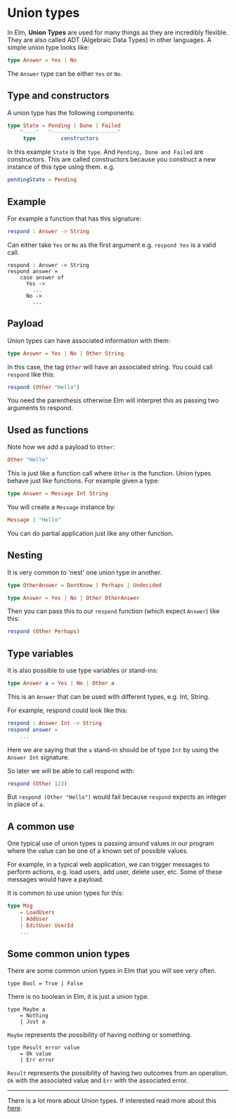 # Union types

In Elm, __Union Types__ are used for many things as they are incredibly flexible. They are also called ADT (Algebraic Data Types) in other languages. A simple union type looks like:

```elm
type Answer = Yes | No
```

The `Answer` type can be either `Yes` or `No`.

## Type and constructors

A union type has the following components:

```elm
type State = Pending | Done | Failed
    ^----^   ^---------------------^
     type        constructors
```

In this example `State` is the `type`. And `Pending, Done and Failed` are constructors. This are called constructors because you construct a new instance of this type using them. e.g.

```elm
pendingState = Pending
```

## Example

For example a function that has this signature:

```elm
respond : Answer -> String
```

Can either take `Yes` or `No` as the first argument e.g. `respond Yes` is a valid call.

```
respond : Answer -> String
respond answer =
    case answer of
      Yes ->
        ...
      No ->
        ...
```

## Payload

Union types can have associated information with them:

```elm
type Answer = Yes | No | Other String
```

In this case, the tag `Other` will have an associated string. You could call `respond` like this:

```elm
respond (Other "Hello")
```

You need the parenthesis otherwise Elm will interpret this as passing two arguments to respond.

## Used as functions

Note how we add a payload to `Other`:

```elm
Other "Hello"
```

This is just like a function call where `Other` is the function. Union types behave just like functions. For example given a type:

```elm
type Answer = Message Int String
```

You will create a `Message` instance by:

```elm
Message 1 "Hello"
```

You can do partial application just like any other function.

## Nesting

It is very common to 'nest' one union type in another.

```elm
type OtherAnswer = DontKnow | Perhaps | Undecided

type Answer = Yes | No | Other OtherAnswer
```

Then you can pass this to our `respond` function (which expect `Answer`) like this:

```elm
respond (Other Perhaps)
```

## Type variables

It is also possible to use type variables or stand-ins:

```elm
type Answer a = Yes | No | Other a
```

This is an `Answer` that can be used with different types, e.g. Int, String.

For example, respond could look like this:

```elm
respond : Answer Int -> String
respond answer =
    ...
```

Here we are saying that the `a` stand-in should be of type `Int` by using  the `Answer Int` signature.

So later we will be able to call respond with:

```elm
respond (Other 123)
```

But `respond (Other "Hello")` would fail because `respond` expects an integer in place of `a`.

## A common use

One typical use of union types is passing around values in our program where the value can be one of a known set of possible values.

For example, in a typical web application, we can trigger messages to perform actions, e.g. load users, add user, delete user, etc. Some of these messages would have a payload.

It is common to use union types for this:

```elm
type Msg
    = LoadUsers
    | AddUser
    | EditUser UserId
    ...
```

## Some common union types

There are some common union types in Elm that you will see very often.

```
type Bool = True | False
```

There is no boolean in Elm, it is just a union type.

```
type Maybe a
    = Nothing
    | Just a
```

`Maybe` represents the possibility of having nothing or something.

```
type Result error value
    = Ok value
    | Err error
```

`Result` represents the possibility of having two outcomes from an operation. `Ok` with the associated value and `Err` with the associated error.

---

There is a lot more about Union types. If interested read more about this [here](http://elm-lang.org/guide/model-the-problem).
